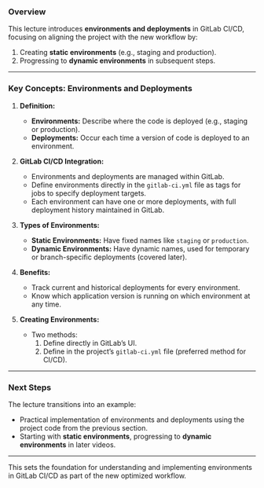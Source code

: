### **Overview**
This lecture introduces **environments and deployments** in GitLab CI/CD, focusing on aligning the project with the new workflow by:
1. Creating **static environments** (e.g., staging and production).
2. Progressing to **dynamic environments** in subsequent steps.

---

### **Key Concepts: Environments and Deployments**
1. **Definition:**
   - **Environments:** Describe where the code is deployed (e.g., staging or production).
   - **Deployments:** Occur each time a version of code is deployed to an environment.

2. **GitLab CI/CD Integration:**
   - Environments and deployments are managed within GitLab.
   - Define environments directly in the `gitlab-ci.yml` file as tags for jobs to specify deployment targets.
   - Each environment can have one or more deployments, with full deployment history maintained in GitLab.

3. **Types of Environments:**
   - **Static Environments:** Have fixed names like `staging` or `production`.
   - **Dynamic Environments:** Have dynamic names, used for temporary or branch-specific deployments (covered later).

4. **Benefits:**
   - Track current and historical deployments for every environment.
   - Know which application version is running on which environment at any time.

5. **Creating Environments:**
   - Two methods:
     1. Define directly in GitLab’s UI.
     2. Define in the project’s `gitlab-ci.yml` file (preferred method for CI/CD).

---

### **Next Steps**
The lecture transitions into an example:
- Practical implementation of environments and deployments using the project code from the previous section.
- Starting with **static environments**, progressing to **dynamic environments** in later videos.

---

This sets the foundation for understanding and implementing environments in GitLab CI/CD as part of the new optimized workflow.